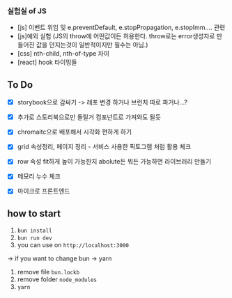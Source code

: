### 실험실 of JS
* [js] 이벤트 위임 및 e.preventDefault, e.stopPropagation, e.stopImm.... 관련
* [js]예외 실험 (JS의 throw에 어떤값이든 허용한다. throw로는 error생성자로 만들어진 값을 던지는것이 일반적이지만 필수는 아님.)
* [css] nth-child, nth-of-type 차이
* [react] hook 타이밍들

## To Do
* [x] storybook으로 감싸기 -> 레포 변경 하거나 브런치 따로 파거나...?
* [x] 추가로 스토리북으로만 돌릴거 컴포넌트로 가져와도 될듯
* [x] chromaitc으로 배포해서 시각화 편하게 하기
* [x] grid 속성정리, 페이지 정리 - 서비스 사용한 픽토그램 처럼 활용 체크 
* [x] row 속성 fit하게 높이 가능한지 abolute든 뭐든 가능하면 라이브러리 만들기
* [x] 메모리 누수 체크
* [x] 마이크로 프론트엔드


## how to start
1. `bun install`
2. `bun run dev`
3. you can use on `http://localhost:3000`

-> if you want to change bun -> yarn
1. remove file `bun.lockb`
2. remove folder `node_modules`
3. `yarn`
